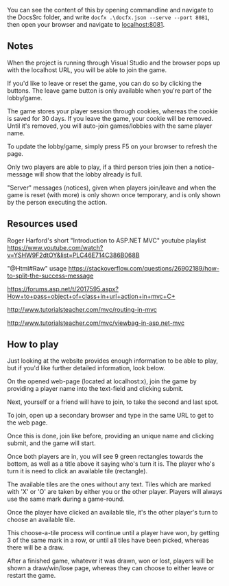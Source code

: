 You can see the content of this by opening commandline and navigate to the DocsSrc folder, and write ```docfx .\docfx.json --serve --port 8081```, then open your browser and navigate to [localhost:8081](http://localhost:8081).


## Notes

When the project is running through Visual Studio and the browser pops up with the localhost URL, you will be able to join the game. 

If you'd like to leave or reset the game, you can do so by clicking the buttons. The leave game button is only available when you're part of the lobby/game.

The game stores your player session through cookies, whereas the cookie is saved for 30 days. If you leave the game, your cookie will be removed. Until it's removed, you will auto-join games/lobbies with the same player name. 

To update the lobby/game, simply press F5 on your browser to refresh the page. 

Only two players are able to play, if a third person tries join then a notice-message will show that the lobby already is full. 

"Server" messages (notices), given when players join/leave and when the game is reset (with more) is only shown once temporary, and is only shown by the person executing the action.


## Resources used

Roger Harford's short "Introduction to ASP.NET MVC" youtube playlist
https://www.youtube.com/watch?v=YSHW9F2dtOY&list=PLC46E714C386B068B

"@Html#Raw" usage
https://stackoverflow.com/questions/26902189/how-to-split-the-success-message

https://forums.asp.net/t/2017595.aspx?How+to+pass+object+of+class+in+url+action+in+mvc+C+

http://www.tutorialsteacher.com/mvc/routing-in-mvc

http://www.tutorialsteacher.com/mvc/viewbag-in-asp.net-mvc


## How to play

Just looking at the website provides enough information to be able to play, but if you'd like further detailed information, look below. 

On the opened web-page (located at localhost:x), join the game by providing a player name into the text-field and clicking submit. 

Next, yourself or a friend will have to join, to take the second and last spot. 

To join, open up a secondary browser and type in the same URL to get to the web page. 

Once this is done, join like before, providing an unique name and clicking submit, and the game will start. 

Once both players are in, you will see 9 green rectangles towards the bottom, as well as a title above it saying who's turn it is. The player who's turn it is need to click an available tile (rectangle). 

The available tiles are the ones without any text. Tiles which are marked with 'X' or 'O' are taken by either you or the other player. Players will always use the same mark during a game-round. 

Once the player have clicked an available tile, it's the other player's turn to choose an available tile. 

This choose-a-tile process will continue until a player have won, by getting 3 of the same mark in a row, or until all tiles have been picked, whereas there will be a draw. 

After a finished game, whatever it was drawn, won or lost, players will be shown a draw/win/lose page, whereas they can choose to either leave or restart the game.
